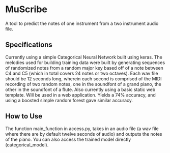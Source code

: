 # MuScribe

A tool to predict the notes of one instrument from a two instrument audio file.

## Specifications

Currently using a simple Categorical Neural Network built using keras.
The melodies used for building training data were built by generating sequences of randomized notes from a random major key based off of a note between C4 and C5 (which in total covers 24 notes or two octaves).
Each wav file should be 12 seconds long, wherein each second is comprised of the MIDI recording of two random notes, one in the soundfont of a grand piano, the other in the soundfont of a flute.
Also currently using a basic static web template. Will be used in a web application. Yields a 74% accuracy, and using a boosted simple random forest gave similar accuracy.

## How to Use

The function main_function in access.py, takes in an audio file (a wav file where there are by default twelve seconds of audio) and outputs the notes of the piano.
You can also access the trained model directly (categorical_model).
